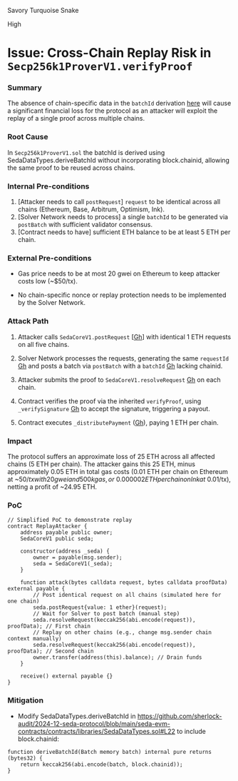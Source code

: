Savory Turquoise Snake

High

# Issue: Cross-Chain Replay Risk in `Secp256k1ProverV1.verifyProof`

### Summary

The absence of chain-specific data in the `batchId` derivation [here](https://github.com/sherlock-audit/2024-12-seda-protocol/blob/main/seda-evm-contracts/contracts/provers/Secp256k1ProverV1.sol#L66) will cause a significant financial loss for the protocol as an attacker will exploit the replay of a single proof across multiple chains.


### Root Cause

In `Secp256k1ProverV1.sol` the batchId is derived using SedaDataTypes.deriveBatchId without incorporating block.chainid, allowing the same proof to be reused across chains.


### Internal Pre-conditions

1. [Attacker needs to call `postRequest`] `request` to be identical across all chains (Ethereum, Base, Arbitrum, Optimism, Ink).
2. [Solver Network needs to process] a single `batchId` to be generated via `postBatch` with sufficient validator consensus.
3. [Contract needs to have] sufficient ETH balance to be at least 5 ETH per chain.




### External Pre-conditions

- Gas price needs to be at most 20 gwei on Ethereum to keep attacker costs low (~$50/tx).

- No chain-specific nonce or replay protection needs to be implemented by the Solver Network.





### Attack Path

1. Attacker calls `SedaCoreV1.postRequest` [[Gh](https://github.com/sherlock-audit/2024-12-seda-protocol/blob/main/seda-evm-contracts/contracts/core/SedaCoreV1.sol#L55)] with identical 1 ETH requests on all five chains.

2. Solver Network processes the requests, generating the same `requestId` [Gh](https://github.com/sherlock-audit/2024-12-seda-protocol/blob/main/seda-evm-contracts/contracts/core/SedaCoreV1.sol#L56) and posts a batch via `postBatch` with a `batchId` [Gh](https://github.com/sherlock-audit/2024-12-seda-protocol/blob/main/seda-evm-contracts/contracts/provers/Secp256k1ProverV1.sol#L66) lacking chainid.

3. Attacker submits the proof to `SedaCoreV1.resolveRequest` [Gh](https://github.com/sherlock-audit/2024-12-seda-protocol/blob/main/seda-evm-contracts/contracts/core/SedaCoreV1.sol#L70) on each chain.

3. Contract verifies the proof via the inherited `verifyProof`, using `_verifySignature` [Gh](https://github.com/sherlock-audit/2024-12-seda-protocol/blob/main/seda-evm-contracts/contracts/provers/Secp256k1ProverV1.sol#L80) to accept the signature, triggering a payout.

4. Contract executes `_distributePayment` ([Gh](https://github.com/sherlock-audit/2024-12-seda-protocol/blob/main/seda-evm-contracts/contracts/core/abstract/ResultHandlerBase.sol#L50)), paying 1 ETH per chain.





### Impact

The protocol suffers an approximate loss of 25 ETH across all affected chains (5 ETH per chain). The attacker gains this 25 ETH, minus approximately 0.05 ETH in total gas costs (0.01 ETH per chain on Ethereum at ~$50/tx with 20 gwei and 500k gas, or ~0.000002 ETH per chain on Ink at ~$0.01/tx), netting a profit of ~24.95 ETH.





### PoC
```solidity
// Simplified PoC to demonstrate replay
contract ReplayAttacker {
    address payable public owner;
    SedaCoreV1 public seda;

    constructor(address _seda) {
        owner = payable(msg.sender);
        seda = SedaCoreV1(_seda);
    }

    function attack(bytes calldata request, bytes calldata proofData) external payable {
        // Post identical request on all chains (simulated here for one chain)
        seda.postRequest{value: 1 ether}(request);
        // Wait for Solver to post batch (manual step)
        seda.resolveRequest(keccak256(abi.encode(request)), proofData); // First chain
        // Replay on other chains (e.g., change msg.sender chain context manually)
        seda.resolveRequest(keccak256(abi.encode(request)), proofData); // Second chain
        owner.transfer(address(this).balance); // Drain funds
    }

    receive() external payable {}
}
```


### Mitigation

- Modify SedaDataTypes.deriveBatchId in https://github.com/sherlock-audit/2024-12-seda-protocol/blob/main/seda-evm-contracts/contracts/libraries/SedaDataTypes.sol#L22 to include block.chainid:

```solidity
function deriveBatchId(Batch memory batch) internal pure returns (bytes32) {
    return keccak256(abi.encode(batch, block.chainid));
}
```


